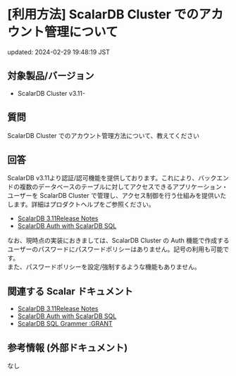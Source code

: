 # [利用方法] ScalarDB Cluster でのアカウント管理について

updated: 2024-02-29 19:48:19 JST

## 対象製品/バージョン

-   ScalarDB Cluster v3.11-

## 質問

ScalarDB Cluster でのアカウント管理方法について、教えてください

## 回答

ScalarDB
v3.11より認証/認可機能を提供しております。これにより、バックエンドの複数のデータベースのテーブルに対してアクセスできるアプリケーション・ユーザーを
ScalarDB Cluster
で管理し、アクセス制御を行う仕組みを提供いたします。詳細はプロダクトヘルプをご参照ください。

-   [ScalarDB 3.11Release Notes](https://scalardb.scalar-labs.com/docs/3.11/releases/release-notes/)
-   [ScalarDB Auth with ScalarDB SQL](https://scalardb.scalar-labs.com/docs/latest/scalardb-cluster/scalardb-auth-with-sql/)

なお、現時点の実装におきましては、ScalarDB Cluster の Auth
機能で作成するユーザーのパスワードにパスワードポリシーはありません。記号の利用も可能です。  
また、パスワードポリシーを設定/強制するような機能もありません。

## 関連する Scalar ドキュメント

-   [ScalarDB 3.11Release Notes](https://scalardb.scalar-labs.com/docs/3.11/releases/release-notes/)
-   [ScalarDB Auth with ScalarDB SQL](https://scalardb.scalar-labs.com/docs/latest/scalardb-cluster/scalardb-auth-with-sql/)
-   [ScalarDB SQL Grammer :GRANT](https://scalardb.scalar-labs.com/docs/latest/scalardb-sql/grammar/#grant)

## 参考情報 (外部ドキュメント)

なし
